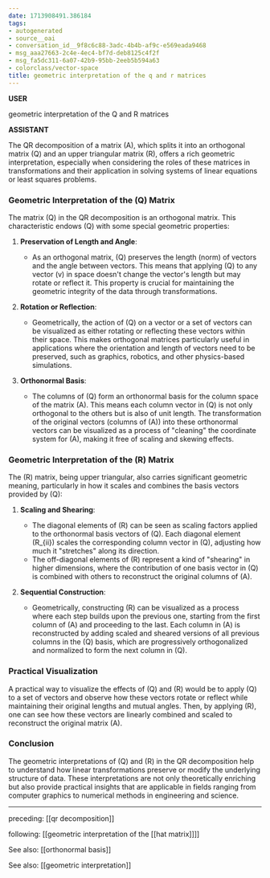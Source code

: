 ```yaml
---
date: 1713908491.386184
tags:
- autogenerated
- source__oai
- conversation_id__9f8c6c88-3adc-4b4b-af9c-e569eada9468
- msg_aaa27663-2c4e-4ec4-bf7d-deb8125c4f2f
- msg_fa5dc311-6a07-42b9-95bb-2eeb5b594a63
- colorclass/vector-space
title: geometric interpretation of the q and r matrices
---
```


**USER**

geometric interpretation of the Q and R matrices


**ASSISTANT**

The QR decomposition of a matrix \(A\), which splits it into an orthogonal matrix \(Q\) and an upper triangular matrix \(R\), offers a rich geometric interpretation, especially when considering the roles of these matrices in transformations and their application in solving systems of linear equations or least squares problems.

### Geometric Interpretation of the \(Q\) Matrix

The matrix \(Q\) in the QR decomposition is an orthogonal matrix. This characteristic endows \(Q\) with some special geometric properties:

1. **Preservation of Length and Angle**:
   - As an orthogonal matrix, \(Q\) preserves the length (norm) of vectors and the angle between vectors. This means that applying \(Q\) to any vector \(v\) in space doesn't change the vector's length but may rotate or reflect it. This property is crucial for maintaining the geometric integrity of the data through transformations.
   
2. **Rotation or Reflection**:
   - Geometrically, the action of \(Q\) on a vector or a set of vectors can be visualized as either rotating or reflecting these vectors within their space. This makes orthogonal matrices particularly useful in applications where the orientation and length of vectors need to be preserved, such as graphics, robotics, and other physics-based simulations.

3. **Orthonormal Basis**:
   - The columns of \(Q\) form an orthonormal basis for the column space of the matrix \(A\). This means each column vector in \(Q\) is not only orthogonal to the others but is also of unit length. The transformation of the original vectors (columns of \(A\)) into these orthonormal vectors can be visualized as a process of "cleaning" the coordinate system for \(A\), making it free of scaling and skewing effects.

### Geometric Interpretation of the \(R\) Matrix

The \(R\) matrix, being upper triangular, also carries significant geometric meaning, particularly in how it scales and combines the basis vectors provided by \(Q\):

1. **Scaling and Shearing**:
   - The diagonal elements of \(R\) can be seen as scaling factors applied to the orthonormal basis vectors of \(Q\). Each diagonal element \(R_{ii}\) scales the corresponding column vector in \(Q\), adjusting how much it "stretches" along its direction.
   - The off-diagonal elements of \(R\) represent a kind of "shearing" in higher dimensions, where the contribution of one basis vector in \(Q\) is combined with others to reconstruct the original columns of \(A\).

2. **Sequential Construction**:
   - Geometrically, constructing \(R\) can be visualized as a process where each step builds upon the previous one, starting from the first column of \(A\) and proceeding to the last. Each column in \(A\) is reconstructed by adding scaled and sheared versions of all previous columns in the \(Q\) basis, which are progressively orthogonalized and normalized to form the next column in \(Q\).

### Practical Visualization

A practical way to visualize the effects of \(Q\) and \(R\) would be to apply \(Q\) to a set of vectors and observe how these vectors rotate or reflect while maintaining their original lengths and mutual angles. Then, by applying \(R\), one can see how these vectors are linearly combined and scaled to reconstruct the original matrix \(A\).

### Conclusion

The geometric interpretations of \(Q\) and \(R\) in the QR decomposition help to understand how linear transformations preserve or modify the underlying structure of data. These interpretations are not only theoretically enriching but also provide practical insights that are applicable in fields ranging from computer graphics to numerical methods in engineering and science.


---

preceding: [[qr decomposition]]  


following: [[geometric interpretation of the [[hat matrix]]]]

See also: [[orthonormal basis]]


See also: [[geometric interpretation]]